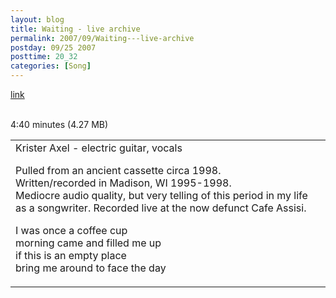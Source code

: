 ```yaml
---
layout: blog
title: Waiting - live archive
permalink: 2007/09/Waiting---live-archive
postday: 09/25 2007
posttime: 20_32
categories: [Song]
---
```


<a href="http://kristeraxel.com/media/vault/waiting2.mp3">link</a>

<br />4:40 minutes (4.27 MB)<table>
<tr>
<td>
Krister Axel - electric guitar, vocals
<p>Pulled from an ancient cassette circa 1998.<br />
Written/recorded in Madison, WI 1995-1998.<br />
Mediocre audio quality, but very telling of this period in my life as a songwriter. Recorded live at the now defunct Cafe Assisi.</p>
<p>I was once a coffee cup<br />
morning came and filled me up<br />
if this is an empty place<br />
bring me around to face the day</p>
</td></tr></table>
